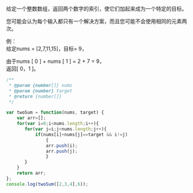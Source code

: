 给定一个整数数组，返回两个数字的索引，使它们加起来成为一个特定的目标。  

您可能会认为每个输入都只有一个解决方案，而且您可能不会使用相同的元素两次。  

例：  
给定nums = [2,7,11,15]，目标= 9，  

由于nums [ 0 ] + nums [ 1 ] = 2 + 7 = 9，  
返回[ 0，1 ]。  
```js
/**
 * @param {number[]} nums
 * @param {number} target
 * @return {number[]}
 */

var twoSum = function(nums, target) {
    var arr=[];
    for(var i=0;i<nums.length;i++){
       for(var j=i;j<nums.length;j++){
           if(nums[i]+nums[j]==target && i!=j)
               {
               arr.push(i);
               arr.push(j);
               }
       }
    }
    return arr;
};
console.log(twoSum([2,3,4],6));
```
